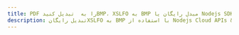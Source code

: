 ---title: PDF را به  تبدیل کنیدBMP، XSLFO به BMP مبدل رایگان یا Nodejs SDKdescription: تبدیل رایگانXSLFO به BMP با استفاده از Nodejs Cloud APIs & SDK همچنین اسناد PDF را در Cloud ایجاد، ویرایش و رندر کنید.---